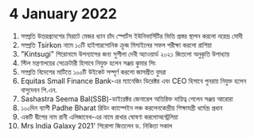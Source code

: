 # 4 January 2022

1. সম্প্রতি উত্তরপ্রদেশের মিরাটে মেজর ধ্যান চাঁদ স্পাের্টস ইউনিভার্সিটির ভিত্তি প্রস্তর স্থাপন করলাে নরেন্দ্র মােদী
2. সম্প্রতি Tsirkon নামে ১০টি হাইপারসােনিক ক্রুজ মিসাইলের সফল পরীক্ষা করলাে রাশিয়া
3. "Kintsugi" শিরােনামে উপন্যাসের জন্য সুশীলা দেবী অ্যাওয়ার্ড ২০২১ জিতলাে অনুকৃতি উপাধ্যায়
4. স্টিল মন্ত্রণালয়ের সেক্রেটারী হিসাবে নিযুক্ত হলেন সঞ্জয় কুমার সিং
5. সম্প্রতি বিদেশের মাটিতে ১০০টি উইকেট সম্পূর্ণ করলাে জাসপ্রীত বুমরা
6. Equitas Small Finance Bank-এর ম্যানেজিং ডিরেক্টর এবং CEO হিসাবে পুনরায় নিযুক্ত হলেন বাসুদেবন পি.এন.
7. Sashastra Seema Bal(SSB)-ডাইরেক্টর জেনারেল অতিরিক্ত দায়িত্ব পেলেন সঞ্জয় আরােরা
8. ১০০দিন ব্যাপী Padhe Bharat রিডিং ক্যাম্পেইন লঞ্চ করলেনকেন্দ্রীয় শিক্ষামন্ত্রী ধর্মেন্দ্র প্রধান
9. একটি দ্বীপের নাম রানী এলিজাবেথ-এর নামে রাখার ঘােষণা করলােঅস্ট্রেলিয়া
10. Mrs India Galaxy 2021' শিরােপা জিতলেন ড. নিকিতা সকাল
